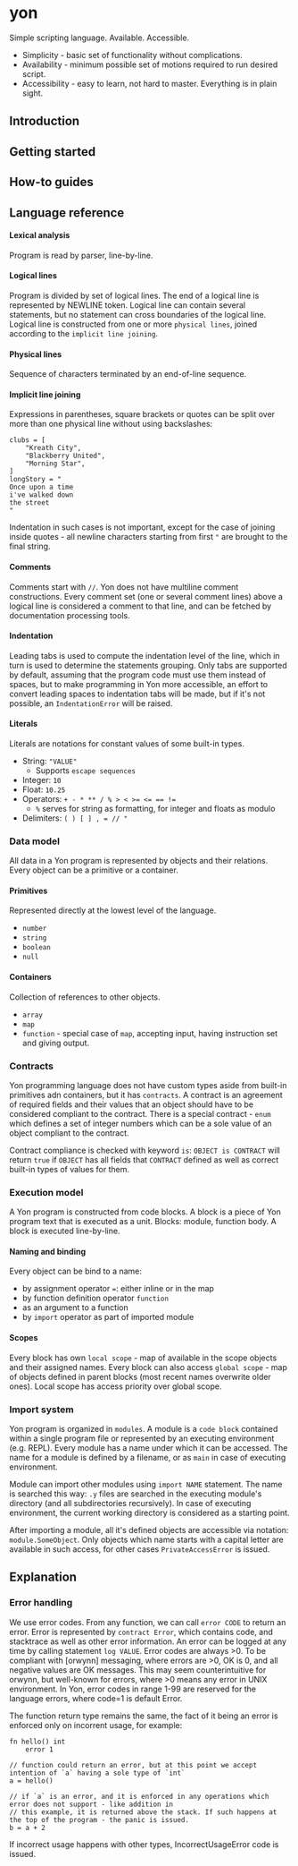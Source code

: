 # yon
Simple scripting language. Available. Accessible.
* Simplicity - basic set of functionality without complications.
* Availability - minimum possible set of motions required to run desired script.
* Accessibility - easy to learn, not hard to master. Everything is in plain sight.

## Introduction

## Getting started

## How-to guides

## Language reference
#### Lexical analysis
Program is read by parser, line-by-line.

#### Logical lines
Program is divided by set of logical lines. The end of a logical line is represented by NEWLINE token. Logical line can contain several statements, but no statement can cross boundaries of the logical line. Logical line is constructed from one or more `physical lines`, joined according to the `implicit line joining`.

#### Physical lines
Sequence of characters terminated by an end-of-line sequence.

#### Implicit line joining
Expressions in parentheses, square brackets or quotes can be split over more than one physical line without using backslashes:
```yon
clubs = [
    "Kreath City",
    "Blackberry United",
    "Morning Star",
]
longStory = "
Once upon a time
i've walked down
the street
"
```
Indentation in such cases is not important, except for the case of joining inside
quotes - all newline characters starting from first `"` are brought to the final string.

#### Comments
Comments start with `//`. Yon does not have multiline comment constructions. Every comment set (one or several comment lines) above a logical line is considered a comment to that line, and can be fetched by documentation processing tools.

#### Indentation
Leading tabs is used to compute the indentation level of the line, which in turn is used to determine the statements grouping. Only tabs are supported by default, assuming that the program code must use them instead of spaces, but to make programming in Yon more accessible, an effort to convert leading spaces to indentation tabs will be made, but if it's not possible, an `IndentationError` will be raised.

#### Literals
Literals are notations for constant values of some built-in types.

* String: `"VALUE"`
    * Supports `escape sequences`
* Integer: `10`
* Float: `10.25`
* Operators: `+ - * ** / % > < >= <= == !=`
    * `%` serves for string as formatting, for integer and floats as modulo
* Delimiters: `( ) [ ] , = // "`

### Data model
All data in a Yon program is represented by objects and their relations. Every object can be a primitive or a container.

#### Primitives
Represented directly at the lowest level of the language.
* `number`
* `string`
* `boolean`
* `null`

#### Containers
Collection of references to other objects.
* `array`
* `map`
* `function` - special case of `map`, accepting input, having instruction set and giving output.

### Contracts
Yon programming language does not have custom types aside from built-in primitives adn containers, but it has `contracts`. A contract is an agreement of required fields and their values that an object should have to be considered compliant to the contract. There is a special contract - `enum` which defines a set of integer numbers which can be a sole value of an object compliant to the contract.

Contract compliance is checked with keyword `is`: `OBJECT is CONTRACT` will return `true` if `OBJECT` has all fields that `CONTRACT` defined as well as correct built-in types of values for them.

### Execution model
A Yon program is constructed from code blocks. A block is a piece of Yon program text that is executed as a unit. Blocks: module, function body. A block is executed line-by-line.

#### Naming and binding
Every object can be bind to a name:
* by assignment operator `=`: either inline or in the map
* by function definition operator `function`
* as an argument to a function
* by `import` operator as part of imported module

#### Scopes
Every block has own `local scope` - map of available in the scope objects and their assigned names. Every block can also access `global scope` - map of objects defined in parent blocks (most recent names overwrite older ones). Local scope has access priority over global scope.

### Import system
Yon program is organized in `modules`. A module is a `code block` contained within a single program file or represented by an executing environment (e.g. REPL). Every module has a name under which it can be accessed. The name for a module is defined by a filename, or as `main` in case of executing environment.

Module can import other modules using `import NAME` statement. The name is searched this way: `.y` files are searched in the executing module's directory (and all subdirectories recursively). In case of executing environment, the current working directory is considered as a starting point.

After importing a module, all it's defined objects are accessible via notation: `module.SomeObject`. Only objects which name starts with a capital letter are available in such access, for other cases `PrivateAccessError` is issued.

## Explanation
### Error handling
We use error codes. From any function, we can call `error CODE` to return an error. Error is represented by `contract Error`, which contains code, and stacktrace as well as other error information. An error can be logged at any time by calling statement `log VALUE`. Error codes are always >0. To be compliant with [orwynn] messaging, where errors are >0, OK is 0, and all negative values are OK messages. This may seem counterintuitive for orwynn, but well-known for errors, where >0 means any error in UNIX environment. In Yon, error codes in range 1-99 are reserved for the language errors, where code=1 is default Error.

The function return type remains the same, the fact of it being an error is enforced only on incorrent usage, for example:
```yon
fn hello() int
    error 1

// function could return an error, but at this point we accept intention of `a` having a sole type of `int`
a = hello()

// if `a` is an error, and it is enforced in any operations which error does not support - like addition in
// this example, it is returned above the stack. If such happens at the top of the program - the panic is issued.
b = a + 2
```
If incorrect usage happens with other types, IncorrectUsageError code is issued.



